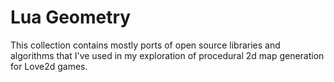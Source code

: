 # Lua Geometry

This collection contains mostly ports of open source libraries and algorithms that I've used in my exploration of procedural 2d map generation for Love2d games.
